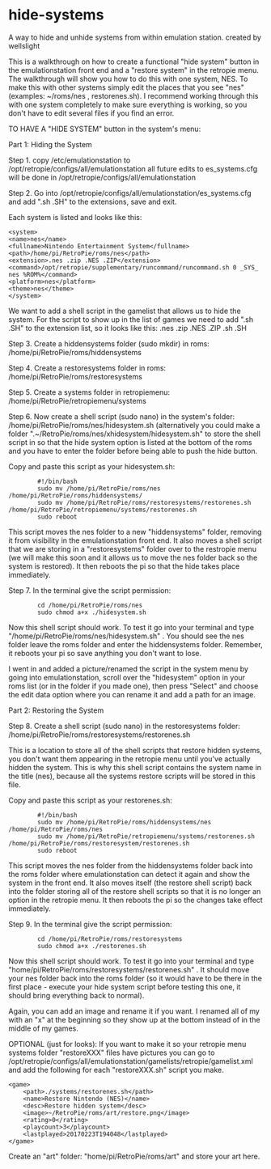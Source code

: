 # hide-systems
A way to hide and unhide systems from within emulation station.
created by wellslight

This is a walkthrough on how to create a functional "hide system" button in the emulationstation front end and a "restore system" in the retropie menu. The walkthrough will show you how to do this with one system, NES. To make this with other systems simply edit the places that you see "nes" (examples: ~/roms/nes , restorenes.sh). I recommend working through this with one system completely to make sure everything is working, so you don't have to edit several files if you find an error.


TO HAVE A "HIDE SYSTEM" button in the system's menu:

Part 1: Hiding the System
	
Step 1. copy /etc/emulationstation to /opt/retropie/configs/all/emulationstation
    all future edits to es_systems.cfg will be done in /opt/retropie/configs/all/emulationstation

Step 2. Go into /opt/retropie/configs/all/emulationstation/es_systems.cfg and add ".sh .SH" to the extensions, save and exit. 

Each system is listed and looks like this:

	<system>
    <name>nes</name>
    <fullname>Nintendo Entertainment System</fullname>
    <path>/home/pi/RetroPie/roms/nes</path>
    <extension>.nes .zip .NES .ZIP</extension>
    <command>/opt/retropie/supplementary/runcommand/runcommand.sh 0 _SYS_ nes %ROM%</command>
    <platform>nes</platform>
    <theme>nes</theme>
	</system>

We want to add a shell script in the gamelist that allows us to hide the system. For the script to show up in the list of games we need to add ".sh .SH" to the extension list, so it looks like this: <extension>.nes .zip .NES .ZIP .sh .SH</extension>

Step 3. Create a hiddensystems folder (sudo mkdir) in roms: /home/pi/RetroPie/roms/hiddensystems

Step 4. Create a restoresystems folder in roms: /home/pi/RetroPie/roms/restoresystems

Step 5. Create a systems folder in retropiemenu: /home/pi/RetroPie/retropiemenu/systems

Step 6. Now create a shell script (sudo nano) in the system's folder: /home/pi/RetroPie/roms/nes/hidesystem.sh
(alternatively you could make a folder ".~/RetroPie/roms/nes/xhidesystem/hidesystem.sh" to store the shell script in so that the hide system option is listed at the bottom of the roms and you have to enter the folder before being able to push the hide button.

Copy and paste this script as your hidesystem.sh:

			#!/bin/bash
			sudo mv /home/pi/RetroPie/roms/nes /home/pi/RetroPie/roms/hiddensystems/
			sudo mv /home/pi/RetroPie/roms/restoresystems/restorenes.sh /home/pi/RetroPie/retropiemenu/systems/restorenes.sh
			sudo reboot
			
This script moves the nes folder to a new "hiddensystems" folder, removing it from visibility in the emulationstation front end.
It also moves a shell script that we are storing in a "restoresystems" folder over to the restropie menu (we will make this soon and it allows us to move the nes folder back so the system is restored). It then reboots the pi so that the hide takes place immediately.

Step 7. In the terminal give the script permission: 

			cd /home/pi/RetroPie/roms/nes
			sudo chmod a+x ./hidesystem.sh

Now this shell script should work. To test it go into your terminal and type "/home/pi/RetroPie/roms/nes/hidesystem.sh" . You should see the nes folder leave the roms folder and enter the hiddensystems folder. Remember, it reboots your pi so save anything you don't want to lose.

I went in and added a picture/renamed the script in the system menu by going into emulationstation, scroll over the "hidesystem" option in your roms list (or in the folder if you made one), then press "Select" and choose the edit data option where you can rename it and add a path for an image.



Part 2: Restoring the System

Step 8. Create a shell script (sudo nano) in the restoresystems folder: /home/pi/RetroPie/roms/restoresystems/restorenes.sh

This is a location to store all of the shell scripts that restore hidden systems, you don't want them appearing in the retropie menu until you've actually hidden the system. This is why this shell script contains the system name in the title (nes), because all the systems restore scripts will be stored in this file.
		
Copy and paste this script as your restorenes.sh:

			#!/bin/bash
			sudo mv /home/pi/RetroPie/roms/hiddensystems/nes /home/pi/RetroPie/roms/nes
			sudo mv /home/pi/RetroPie/retropiemenu/systems/restorenes.sh /home/pi/RetroPie/roms/restoresystem/restorenes.sh
			sudo reboot
			
This script moves the nes folder from the hiddensystems folder back into the roms folder where emulationstation can detect it again and show the system in the front end. It also moves itself (the restore shell script) back into the folder storing all of the restore shell scripts so that it is no longer an option in the retropie menu. It then reboots the pi so the changes take effect immediately.

Step 9. In the terminal give the script permission:

			cd /home/pi/RetroPie/roms/restoresystems
			sudo chmod a+x ./restorenes.sh
	
Now this shell script should work. To test it go into your terminal and type "home/pi/RetroPie/roms/restoresystems/restorenes.sh" . It should move your nes folder back into the roms folder (so it would have to be there in the first place - execute your hide system script before testing this one, it should bring everything back to normal).

Again, you can add an image and rename it if you want. I renamed all of my with an "x" at the beginning so they show up at the bottom instead of in the middle of my games.


OPTIONAL (just for looks):
If you want to make it so your retropie menu systems folder "restoreXXX" files have pictures you can go to
/opt/retropie/configs/all/emulationstation/gamelists/retropie/gamelist.xml and add the following for each "restoreXXX.sh" script you make.

	<game>
		<path>./systems/restorenes.sh</path>
		<name>Restore Nintendo (NES)</name>
		<desc>Restore hidden system</desc>
		<image>~/RetroPie/roms/art/restore.png</image>
		<rating>0</rating>
		<playcount>3</playcount>
		<lastplayed>20170223T194048</lastplayed>
	</game>
	
Create an "art" folder: "home/pi/RetroPie/roms/art" and store your art here.
